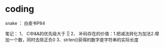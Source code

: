 # coding
snake ： 白皮书P84







笔记：
1、	C中&&的优先级大于 ||
2、	补码存在的价值：1.把减法转化为加法2.增加一个数，同时去除正负0
3、strlen()获得的数字是字符串的实际长度
